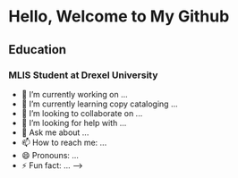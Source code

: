 # Hello, Welcome to My Github

## Education
### MLIS Student at Drexel University
- 🔭 I’m currently working on ...
- 🌱 I’m currently learning copy cataloging ...
- 👯 I’m looking to collaborate on ...
- 🤔 I’m looking for help with ...
- 💬 Ask me about ...
- 📫 How to reach me: ...
- 😄 Pronouns: ...
- ⚡ Fun fact: ...
-->
